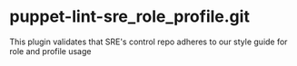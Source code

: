 # puppet-lint-sre_role_profile.git

This plugin validates that SRE's control repo adheres to our style guide for role and profile usage


